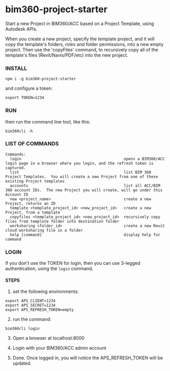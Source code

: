 # bim360-project-starter
Start a new Project in BIM360/ACC based on a Project Template, using Autodesk APIs.   

When you create a new project, specify the template project, and it will copy the template's folders, roles and folder permissions, into a new empty project.  Then use the 'copyFiles' command, to recursively copy all of the template's files (Revit/Navis/PDF/etc) into the new project.

### INSTALL
```
npm i -g bim360-project-starter
```

and configure a token:

```
export TOKEN=1234
```


### RUN

then run the command line tool, like this:

```
bim360cli -h
```



### LIST OF COMMANDS

```
Commands:
  login                                             opens a BIM360/ACC login page in a browser where you login, and the refresh token is captured.
  list                                              list BIM 360 Project Templates.  You will create a new Project from one of these existing Project templates
  accounts                                          list all ACC/BIM 360 account IDs.  The new Project you will create, will go under this Account ID
  new <project_name>                                create a new Project, returns an ID
  template <template_project_id> <new_project_id>   create a new Project, from a template
  copyfiles <template_project_id> <new_project_id>  recursively copy files from template folder into destination folder
  worksharing <folder_id>                           create a new Revit cloud worksharing file in a folder
  help [command]                                    display help for command
```



### LOGIN

If you don't use the TOKEN for login, then you can use 3-legged authentication, using the `login` command.

#### STEPS

1. set the following environments:
```
export APS_CLIENT=1234
export APS_SECRET=1234
export APS_REFRESH_TOKEN=empty
```

2. run the command:
```
bim360cli login
```

3. Open a browser at localhost:8000
4. Login with your BIM360/ACC admin account

5. Done.  Once logged in, you will notice the APS_REFRESH_TOKEN will be updated.

